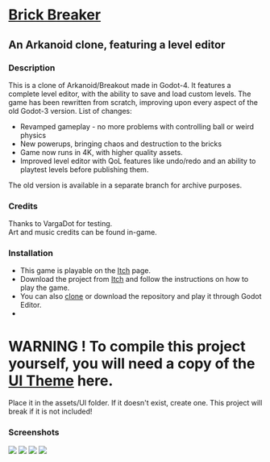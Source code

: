 # [Brick Breaker](https://sparrowworks.itch.io/brick-breaker)

## An Arkanoid clone, featuring a level editor

### Description
This is a clone of Arkanoid/Breakout made in Godot-4. It features a complete level editor, with the ability to save and load custom levels.
The game has been rewritten from scratch, improving upon every aspect of the old Godot-3 version.
List of changes:
- Revamped gameplay - no more problems with controlling ball or weird physics
- New powerups, bringing chaos and destruction to the bricks
- Game now runs in 4K, with higher quality assets.
- Improved level editor with QoL features like undo/redo and an ability to playtest levels before publishing them.

The old version is available in a separate branch for archive purposes.

### Credits
Thanks to VargaDot for testing. <br>
Art and music credits can be found in-game.

### Installation
- This game is playable on the [Itch](https://sparrowworks.itch.io/brick-breaker) page.
- Download the project from [Itch](https://sparrowworks.itch.io/brick-breaker) and follow the instructions on how to play the game.
- You can also [clone](https://docs.github.com/en/repositories/creating-and-managing-repositories/cloning-a-repository) or download the repository and play it through Godot Editor.
- 
# WARNING ! To compile this project yourself, you will need a copy of the [UI Theme](https://azagaya.itch.io/simplebox-gui/devlog/260537/another-theme-for-godot-games) here. 
Place it in the assets/UI folder. If it doesn't exist, create one. This project will break if it is not included!

### Screenshots
<img src="https://img.itch.zone/aW1hZ2UvMTc2NDgwOS8yMDkyNDM5Ni5wbmc=/original/BjWqJP.png">
<img src="https://img.itch.zone/aW1hZ2UvMTc2NDgwOS8yMDkyNDM5OC5wbmc=/original/f3VaI%2B.png">
<img src="https://img.itch.zone/aW1hZ2UvMTc2NDgwOS8yMDkyNDM5Ny5wbmc=/original/oFiZE6.png">
<img src="https://img.itch.zone/aW1hZ2UvMTc2NDgwOS8yMDkyNDM5OS5wbmc=/original/qMbwle.png">
